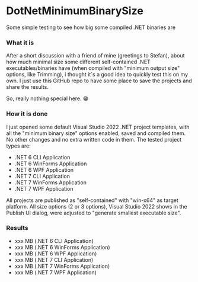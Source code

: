 # DotNetMinimumBinarySize
Some simple testing to see how big some compiled .NET binaries are

### What it is

After a short discussion with a friend of mine (greetings to Stefan), about how much minimal size some different self-contained .NET executables/binaries have (when compiled with "minimum output size" options, like Trimming), i thought it´s a good idea to quickly test this on my own. I just use this GitHub repo to have some place to save the projects and share the results.

So, really nothing special here. 😁

### How it is done

I just opened some default Visual Studio 2022 .NET project templates, with all the "minimum binary size" options enabled, saved and compiled them. No other changes and no extra written code in them. The tested project types are:

- .NET 6 CLI Application
- .NET 6 WinForms Application
- .NET 6 WPF Application
- .NET 7 CLI Application
- .NET 7 WinForms Application
- .NET 7 WPF Application

All projects are published as "self-contained" with "win-x64" as target platform. All size options (2 or 3 options), Visual Studio 2022 shows in the Publish UI dialog, were adjusted to "generate smallest executable size".

### Results

- xxx MB (.NET 6 CLI Application)
- xxx MB (.NET 6 WinForms Application)
- xxx MB (.NET 6 WPF Application)
- xxx MB (.NET 7 CLI Application)
- xxx MB (.NET 7 WinForms Application)
- xxx MB (.NET 7 WPF Application)
